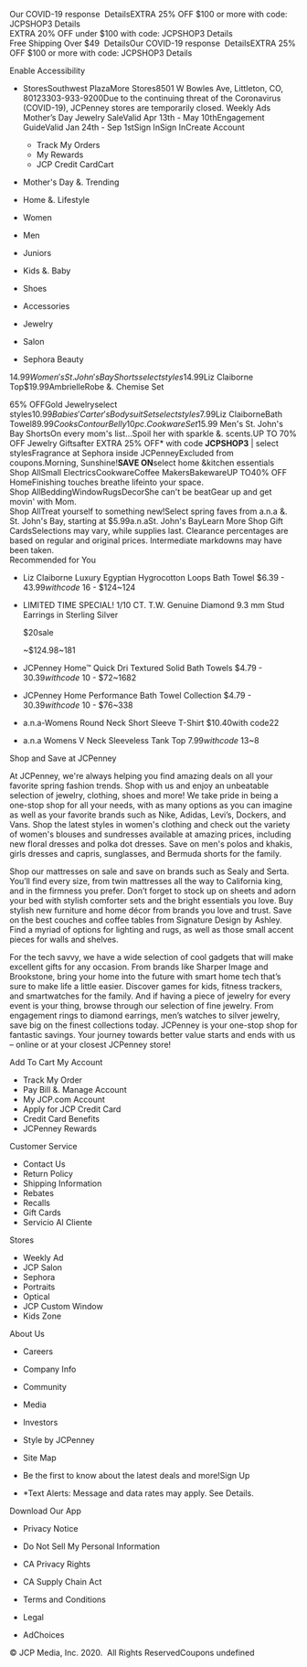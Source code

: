 Our COVID-19 response  DetailsEXTRA 25% OFF $100 or more with code: JCPSHOP3 Details  
EXTRA 20% OFF under $100 with code: JCPSHOP3 Details  
Free Shipping Over $49  DetailsOur COVID-19 response  DetailsEXTRA 25% OFF $100 or more with code: JCPSHOP3 Details  

Enable Accessibility

*   StoresSouthwest PlazaMore Stores8501 W Bowles Ave, Littleton, CO, 80123303-933-9200Due to the continuing threat of the Coronavirus (COVID-19), JCPenney stores are temporarily closed. Weekly Ads Mother’s Day Jewelry SaleValid Apr 13th - May 10thEngagement GuideValid Jan 24th - Sep 1stSign InSign InCreate Account
    *   Track My Orders
    *   My Rewards
    *   JCP Credit CardCart

*   Mother's Day &. Trending
*   Home &. Lifestyle
*   Women
*   Men
*   Juniors
*   Kids &. Baby
*   Shoes
*   Accessories
*   Jewelry
*   Salon
*   Sephora Beauty

$14.99 Women'sSt. John's Bay Shortsselect styles$14.99Liz Claiborne Top$19.99AmbrielleRobe &. Chemise Set  
  
65% OFFGold Jewelryselect styles$10.99 Babies' Carter'sBodysuit Setselect styles$7.99Liz ClaiborneBath Towel$89.99Cooks Contour Belly 10pc. Cookware Set$15.99 Men's St. John's Bay ShortsOn every mom's list...Spoil her with sparkle &. scents.UP TO 70% OFF Jewelry Giftsafter EXTRA 25% OFF\* with code **JCPSHOP3** | select stylesFragrance at Sephora inside JCPenneyExcluded from coupons.Morning, Sunshine!**SAVE ON**select home &kitchen essentials  
Shop AllSmall ElectricsCookwareCoffee MakersBakewareUP TO40% OFF HomeFinishing touches breathe lifeinto your space.  
Shop AllBeddingWindowRugsDecorShe can't be beatGear up and get movin' with Mom.  
Shop AllTreat yourself to something new!Select spring faves from a.n.a &. St. John's Bay, starting at $5.99a.n.aSt. John's BayLearn More Shop Gift CardsSelections may vary, while supplies last. Clearance percentages are based on regular and original prices. Intermediate markdowns may have been taken.  
Recommended for You

*   Liz Claiborne Luxury Egyptian Hygrocotton Loops Bath Towel $6.39 - $43.99with code~$16 - $124~124
*   LIMITED TIME SPECIAL! 1/10 CT. T.W. Genuine Diamond 9.3 mm Stud Earrings in Sterling Silver
    
    $20sale
    
    ~$124.98~181
*   JCPenney Home™ Quick Dri Textured Solid Bath Towels $4.79 - $30.39with code~$10 - $72~1682
*   JCPenney Home Performance Bath Towel Collection $4.79 - $30.39with code~$10 - $76~338
*   a.n.a-Womens Round Neck Short Sleeve T-Shirt $10.40with code22
*   a.n.a Womens V Neck Sleeveless Tank Top $7.99with code~$13~8

Shop and Save at JCPenney

At JCPenney, we're always helping you find amazing deals on all your favorite spring fashion trends. Shop with us and enjoy an unbeatable selection of jewelry, clothing, shoes and more! We take pride in being a one-stop shop for all your needs, with as many options as you can imagine as well as your favorite brands such as Nike, Adidas, Levi’s, Dockers, and Vans. Shop the latest styles in women's clothing and check out the variety of women's blouses and sundresses available at amazing prices, including new floral dresses and polka dot dresses. Save on men's polos and khakis, girls dresses and capris, sunglasses, and Bermuda shorts for the family.

  

Shop our mattresses on sale and save on brands such as Sealy and Serta. You’ll find every size, from twin mattresses all the way to California king, and in the firmness you prefer. Don’t forget to stock up on sheets and adorn your bed with stylish comforter sets and the bright essentials you love. Buy stylish new furniture and home décor from brands you love and trust. Save on the best couches and coffee tables from Signature Design by Ashley. Find a myriad of options for lighting and rugs, as well as those small accent pieces for walls and shelves.

  

For the tech savvy, we have a wide selection of cool gadgets that will make excellent gifts for any occasion. From brands like Sharper Image and Brookstone, bring your home into the future with smart home tech that’s sure to make life a little easier. Discover games for kids, fitness trackers, and smartwatches for the family. And if having a piece of jewelry for every event is your thing, browse through our selection of fine jewelry. From engagement rings to diamond earrings, men’s watches to silver jewelry, save big on the finest collections today. JCPenney is your one-stop shop for fantastic savings. Your journey towards better value starts and ends with us – online or at your closest JCPenney store!

  
  
Add To Cart My Account

*   Track My Order
*   Pay Bill &. Manage Account
*   My JCP.com Account
*   Apply for JCP Credit Card
*   Credit Card Benefits
*   JCPenney Rewards

Customer Service

*   Contact Us
*   Return Policy
*   Shipping Information
*   Rebates
*   Recalls
*   Gift Cards
*   Servicio Al Cliente

Stores

*   Weekly Ad
*   JCP Salon
*   Sephora
*   Portraits
*   Optical
*   JCP Custom Window
*   Kids Zone

About Us

*   Careers
*   Company Info
*   Community
*   Media
*   Investors
*   Style by JCPenney
*   Site Map

*   Be the first to know about the latest deals and more!Sign Up
*   \*Text Alerts: Message and data rates may apply. See Details.

Download Our App

*   Privacy Notice
*   Do Not Sell My Personal Information
*   CA Privacy Rights
*   CA Supply Chain Act

*   Terms and Conditions
*   Legal
*   AdChoices

© JCP Media, Inc. 2020.  All Rights ReservedCoupons undefined